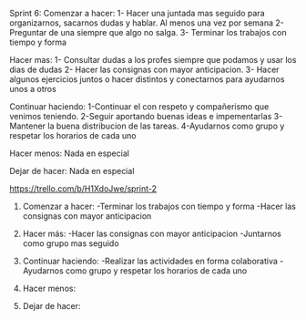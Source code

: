 Sprint 6:
Comenzar a hacer: 
1- Hacer una juntada mas seguido para organizarnos, sacarnos dudas y hablar. Al menos una vez por semana
2- Preguntar de una siempre que algo no salga.
3- Terminar los trabajos con tiempo y forma

Hacer mas:
1- Consultar dudas a los profes siempre que podamos y usar los dias de dudas
2- Hacer las consignas con mayor anticipacion.
3- Hacer algunos ejercicios juntos o hacer distintos y conectarnos para ayudarnos unos a otros

Continuar haciendo:
1-Continuar el con respeto y compañerismo que venimos teniendo.
2-Seguir aportando buenas ideas e impementarlas
3-Mantener la buena distribucion de las tareas.
4-Ayudarnos como grupo y respetar los horarios de cada uno

Hacer menos:
Nada en especial

Dejar de hacer:
Nada en especial

https://trello.com/b/H1XdoJwe/sprint-2

1. Comenzar a hacer:
-Terminar los trabajos con tiempo y forma
-Hacer las consignas con mayor anticipacion
2. Hacer más:
-Hacer las consignas con mayor anticipacion
-Juntarnos como grupo mas seguido
3. Continuar haciendo:
-Realizar las actividades en forma colaborativa
-Ayudarnos como grupo y respetar los horarios de cada uno
4. Hacer menos:

5. Dejar de hacer: